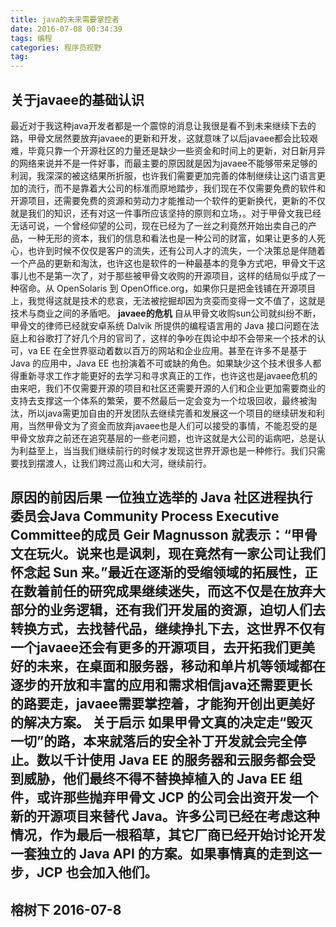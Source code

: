 ```yaml
---
title: java的未来需要掌控者
date: 2016-07-08 00:34:39
tags: 编程
categories: 程序员视野
tag:
---
```

## 关于javaee的基础认识
最近对于我这种java开发者都是一个震惊的消息让我很是看不到未来继续下去的路，甲骨文居然要放弃javaee的更新和开发，这就意味了以后javaee都会比较艰难，毕竟只靠一个开源社区的力量还是缺少一些资金和时间上的更新，对日新月异的网络来说并不是一件好事，而最主要的原因就是因为javaee不能够带来足够的利润，我深深的被这结果所折服，也许我们需要更加完善的体制继续让这门语言更加的流行，而不是靠着大公司的标准而原地踏步，我们现在不仅需要免费的软件和开源项目，还需要免费的资源和劳动力才能推动一个软件的更新换代，更新的不仅就是我们的知识，还有对这一件事所应该坚持的原则和立场，。对于甲骨文我已经无话可说，一个曾经仰望的公司，现在已经为了一丝之利竟然开始出卖自己的产品，一种无形的资本，我们的信息和看法也是一种公司的财富，如果让更多的人死心，也许到时候不仅仅是客户的流失，还有公司人才的流失，一个决策总是伴随着一个产品的更新和淘汰，也许这也是软件的一种最基本的竞争方式吧，甲骨文干这事儿也不是第一次了，对于那些被甲骨文收购的开源项目，这样的结局似乎成了一种宿命。从 OpenSolaris 到 OpenOffice.org，如果你只是把金钱铺在开源项目上，我觉得这就是技术的悲哀，无法被挖掘却因为贪娈而变得一文不值了，这就是技术与商业之间的矛盾吧。
**javaee的危机**
自从甲骨文收购sun公司就纠纷不断，甲骨文的律师已经就安卓系统 Dalvik 所提供的编程语言用的 Java 接口问题在法庭上和谷歌打了好几个月的官司了，这样的争吵在舆论中却不会带来一个技术的认可，va EE 在全世界驱动着数以百万的网站和企业应用。甚至在许多不是基于 Java 的应用中，Java EE 也扮演着不可或缺的角色。如果缺少这个技术很多人都得重新寻求工作才能更好的去学习和寻求真正的工作，也许这也是javaee危机的由来吧，我们不仅需要开源的项目和社区还需要开源的人们和企业更加需要商业的支持去支撑这一个体系的繁荣，要不然最后一定会变为一个垃圾回收，最终被淘汰，所以java需更加自由的开发团队去继续完善和发展这一个项目的继续研发和利用，当然甲骨文为了资金而放弃javaee也是人们可以接受的事情，不能忍受的是甲骨文放弃之前还在追究基层的一些老问题，也许这就是大公司的诟病吧，总是认为利益至上，当当我们继续前行的时候才发现这世界开源也是一种修行。我们只需要找到摆渡人，让我们跨过高山和大河，继续前行。
<!--more-->
**原因的前因后果**
一位独立选举的 Java 社区进程执行委员会Java Community Process Executive Committee的成员 Geir Magnusson 就表示：“甲骨文在玩火。说来也是讽刺，现在竟然有一家公司让我们怀念起 Sun 来。”最近在逐渐的受缩领域的拓展性，正在数着前任的研究成果继续迷失，而这不仅是在放弃大部分的业务逻辑，还有我们开发届的资源，迫切人们去转换方式，去找替代品，继续挣扎下去，这世界不仅有一个javaee还会有更多的开源项目，去开拓我们更美好的未来，在桌面和服务器，移动和单片机等领域都在逐步的开放和丰富的应用和需求相信java还需要更长的路要走，javaee需要掌控着，才能狗开创出更美好的解决方案。
关于启示
如果甲骨文真的决定走“毁灭一切”的路，本来就落后的安全补丁开发就会完全停止。数以千计使用 Java EE 的服务器和云服务都会受到威胁，他们最终不得不替换掉植入的 Java EE 组件，或许那些抛弃甲骨文 JCP 的公司会出资开发一个新的开源项目来替代 Java。许多公司已经在考虑这种情况，作为最后一根稻草，其它厂商已经开始讨论开发一套独立的 Java API 的方案。如果事情真的走到这一步，JCP 也会加入他们。
-------------------
榕树下
2016-07-8
-------------------
